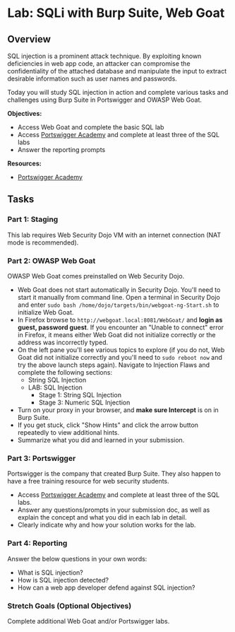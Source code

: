 # Lab: SQLi with Burp Suite, Web Goat

## Overview
SQL injection is a prominent attack technique. By exploiting known deficiencies in web app code, an attacker can compromise the confidentiality of the attached database and manipulate the input to extract desirable information such as user names and passwords.

Today you will study SQL injection in action and complete various tasks and challenges using Burp Suite in Portswigger and OWASP Web Goat.

**Objectives:**
- Access Web Goat and complete the basic SQL lab
- Access [Portswigger Academy](https://portswigger.net/web-security/all-labs) and complete at least three of the SQL labs
- Answer the reporting prompts

**Resources:**
- [Portswigger Academy](https://portswigger.net/web-security/all-labs)

## Tasks

### Part 1: Staging
This lab requires Web Security Dojo VM with an internet connection (NAT mode is recommended).

### Part 2: OWASP Web Goat
OWASP Web Goat comes preinstalled on Web Security Dojo.
- Web Goat does not start automatically in Security Dojo. You'll need to start it manually from command line. Open a terminal in Security Dojo and enter `sudo bash /home/dojo/targets/bin/webgoat-ng-Start.sh` to initialize Web Goat.
- In Firefox browse to `http://webgoat.local:8081/WebGoat/` and **login as guest, password guest**. If you encounter an "Unable to connect" error in Firefox, it means either Web Goat did not initialize correctly or the address was incorrectly typed.
- On the left pane you'll see various topics to explore (if you do not, Web Goat did not initialize correctly and you'll need to `sudo reboot now` and try the above launch steps again). Navigate to Injection Flaws and complete the following sections:
  - String SQL Injection
  - LAB: SQL Injection
     - Stage 1: String SQL Injection
     - Stage 3: Numeric SQL Injection
- Turn on your proxy in your browser, and **make sure Intercept** is on in Burp Suite.
- If you get stuck, click "Show Hints" and click the arrow button repeatedly to view additional hints.
- Summarize what you did and learned in your submission.

### Part 3: Portswigger
Portswigger is the company that created Burp Suite. They also happen to have a free training resource for web security students.

- Access [Portswigger Academy](https://portswigger.net/web-security/all-labs) and complete at least three of the SQL labs.
- Answer any questions/prompts in your submission doc, as well as explain the concept and what you did in each lab in detail.
- Clearly indicate why and how your solution works for the lab.

### Part 4: Reporting
Answer the below questions in your own words:

- What is SQL injection?
- How is SQL injection detected?
- How can a web app developer defend against SQL injection?

### Stretch Goals (Optional Objectives)
Complete additional Web Goat and/or Portswigger labs.
